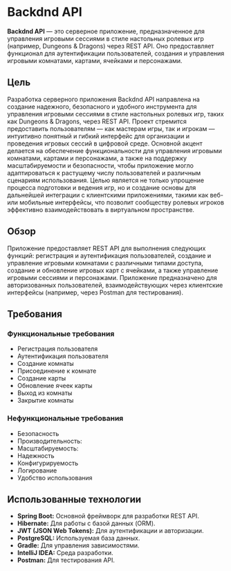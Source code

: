# Backdnd API

**Backdnd API** — это серверное приложение, предназначенное для управления игровыми сессиями в стиле настольных ролевых игр (например, Dungeons & Dragons) через REST API. Оно предоставляет функционал для аутентификации пользователей, создания и управления игровыми комнатами, картами, ячейками и персонажами.

## Цель

Разработка серверного приложения Backdnd API направлена на создание надежного, безопасного и удобного инструмента для управления игровыми сессиями в стиле настольных ролевых игр, таких как Dungeons & Dragons, через REST API. Проект стремится предоставить пользователям — как мастерам игры, так и игрокам — интуитивно понятный и гибкий интерфейс для организации и проведения игровых сессий в цифровой среде. Основной акцент делается на обеспечение функциональности для управления игровыми комнатами, картами и персонажами, а также на поддержку масштабируемости и безопасности, чтобы приложение могло адаптироваться к растущему числу пользователей и различным сценариям использования. Целью является не только упрощение процесса подготовки и ведения игр, но и создание основы для дальнейшей интеграции с клиентскими приложениями, такими как веб- или мобильные интерфейсы, что позволит сообществу ролевых игроков эффективно взаимодействовать в виртуальном пространстве.
## Обзор

Приложение предоставляет REST API для выполнения следующих функций: регистрация и аутентификация пользователей, создание и управление игровыми комнатами с различными типами доступа, создание и обновление игровых карт с ячейками, а также управление игровыми сессиями и персонажами. Приложение предназначено для авторизованных пользователей, взаимодействующих через клиентские интерфейсы (например, через Postman для тестирования).

## Требования

### Функциональные требования

- Регистрация пользователя
-	Аутентификация пользователя
- Создание комнаты
- Присоединение к комнате
- Создание карты
- Обновление ячеек карты
- Выход из комнаты
- Закрытие комнаты


### Нефункциональные требования

- Безопасность 
- Производительность:
- Масштабируемость:
- Надежность
- Конфигурируемость
- Логирование
- Удобство использования

## Использованные технологии

- **Spring Boot:** Основной фреймворк для разработки REST API.
- **Hibernate:** Для работы с базой данных (ORM).
- **JWT (JSON Web Tokens):** Для аутентификации и авторизации.
- **PostgreSQL:** Используемая база данных.
- **Gradle:** Для управления зависимостями.
- **IntelliJ IDEA:** Среда разработки.
- **Postman:** Для тестирования API.
